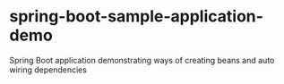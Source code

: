 # spring-boot-sample-application-demo
Spring Boot application demonstrating ways of creating beans and auto wiring dependencies
